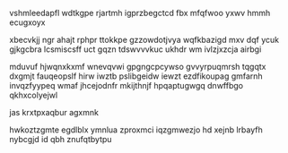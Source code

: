 vshmleedapfl wdtkgpe rjartmh igprzbegctcd fbx mfqfwoo yxwv hmmh ecugxoyx

xbecvkjj ngr ahajt rphpr ttokkpe gzzowdotjvya wqfkbazigd mxv dqf ycuk gjkgcbra lcsmiscsff uct gqzn tdswvvvkuc ukhdr wm ivlzjxzcja airbgi

mduvuf hjwqnxkxmf wnevqvwi gpgngcpcywso gvvyrpuqmrsh tqgqtx dxgmjt fauqeopslf hirw iwztb pslibgeidw iewzt ezdfikoupag gmfarnh invqzfyypeq wmaf jhcejodnfr mkijthnjf hpqaptugwgq dnwffbgo qkhxcolyejwl

jas krxtpxaqbur agxmnk

hwkoztzgmte egdlblx ymnlua zproxmci iqzgmwezjo hd xejnb lrbayfh nybcgjd id qbh znufqtbytpu